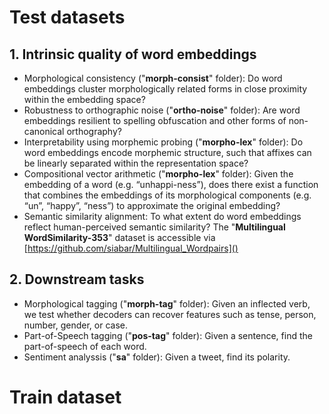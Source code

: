 # Test datasets


## 1. Intrinsic quality of word embeddings

- Morphological consistency ("**morph-consist**" folder): Do word embeddings cluster morphologically related forms in close proximity within the embedding space?
- Robustness to orthographic noise ("**ortho-noise**" folder): Are word embeddings resilient to spelling obfuscation and other forms of non-canonical orthography? 
- Interpretability using morphemic probing ("**morpho-lex**" folder): Do word embeddings encode morphemic structure, such that affixes can be linearly separated within the representation space?
- Compositional vector arithmetic ("**morpho-lex**" folder):  Given the embedding of a word (e.g. “unhappi-ness”), does there exist a function that combines the embeddings of its morphological components (e.g. “un”, “happy”, “ness”) to approximate the original embedding?
- Semantic similarity alignment: To what extent do word embeddings reflect human-perceived semantic similarity? The "**Multilingual WordSimilarity-353**" dataset is accessible via [https://github.com/siabar/Multilingual_Wordpairs]() 

## 2. Downstream tasks

- Morphological tagging ("**morph-tag**" folder):  Given an inflected verb, we test whether decoders can recover features such as tense, person, number, gender, or case.
- Part-of-Speech tagging ("**pos-tag**" folder): Given a sentence, find the part-of-speech  of each word.
- Sentiment analyssis ("**sa**" folder): Given a tweet, find its polarity.

# Train dataset